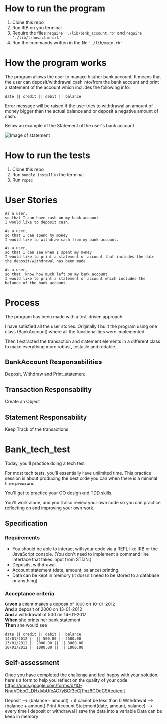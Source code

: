 # How to run the program

1. Clone this repo
2. Run IRB on you terminal
3. Require the files ```require './lib/bank_account.rb'``` and ```require './lib/transaction.rb'```
4. Run the commands written in the file ```'./lib/main.rb'```

# How the program works

The program allows the user to manage his/her bank account. It means that the user can deposit/withdrawal cash into/from the bank account and print a statement of the account which includes the following info:

```date || credit || debit || balance```

Error message will be raised if the user tries to withdrawal an amount of money bigger than the actual balance and or deposit a negative amount of cash.

Below an example of the Statement of the user's bank account

![Image of statement](https://i.ibb.co/hMQDRyK/Statement.png)


# How to run the tests
1. Clone this repo
2. Run ```bundle install``` in the terminal
3. Run ```rspec```

# User Stories

```
As a user,
so that I can have cash on my bank account
I would like to deposit cash.

As a user,
so that I can spend my money
I would like to withdraw cash from my bank account.

As a user,
so that I can see when I spent my money
I would like to print a statement of account that includes the date the deposit/withdrawal has been made.

As a user,
so that  know how much left on my bank account
I would like to print a statement of account which includes the balance of the bank account.

```
# Process

The program has been made with a test-driven approach.

I have satisfied all the user stories. Originally I built the program using one class (BankAccount) where all the functionalities were implemented.

Then I extracted the transaction and statement elements in a different class to make everything more robust, testable and redable.

## BankAccount Responsabilities

Deposit, Withdraw and Print_statement

## Transaction Responsability

Create an Object

## Statement Responsability

Keep Track of the transactions

# Bank_tech_test

Today, you'll practice doing a tech test.

For most tech tests, you'll essentially have unlimited time.  This practice session is about producing the best code you can when there is a minimal time pressure.

You'll get to practice your OO design and TDD skills.

You'll work alone, and you'll also review your own code so you can practice reflecting on and improving your own work.

## Specification

### Requirements

* You should be able to interact with your code via a REPL like IRB or the JavaScript console.  (You don't need to implement a command line interface that takes input from STDIN.)
* Deposits, withdrawal.
* Account statement (date, amount, balance) printing.
* Data can be kept in memory (it doesn't need to be stored to a database or anything).

### Acceptance criteria

**Given** a client makes a deposit of 1000 on 10-01-2012  
**And** a deposit of 2000 on 13-01-2012  
**And** a withdrawal of 500 on 14-01-2012  
**When** she prints her bank statement  
**Then** she would see

```
date || credit || debit || balance
14/01/2012 || || 500.00 || 2500.00
13/01/2012 || 2000.00 || || 3000.00
10/01/2012 || 1000.00 || || 1000.00
```

## Self-assessment

Once you have completed the challenge and feel happy with your solution, here's a form to help you reflect on the quality of your code: https://docs.google.com/forms/d/1Q-NnqVObbGLDHxlvbUfeAC7yBCf3eCjTmz6GOqC9Aeo/edit

Deposit --> (balance - amount) + it cannot be less than 0
Withdrawal --> (balance + amount)
Print Account Statement(date, amount, balance) --> every time I deposit or withdrawal I save the data into a variable
Data can be keep in memory

